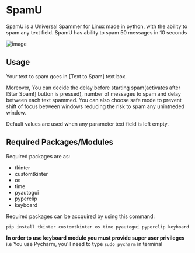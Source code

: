 # SpamU
SpamU is a Universal Spammer for Linux made in python, with the ability to spam any text field. SpamU has ability to spam 50 messages in 10 seconds

![image](https://user-images.githubusercontent.com/69973760/219847529-a11f2433-e9f1-4a24-92f4-d3d1123a2078.png)

###


## Usage
Your text to spam goes in [Text to Spam] text box.

Moreover, You can decide the delay before starting spam(activates after [Star Spam!] button is pressed), number of messages to spam and delay between each text spammed. You can also choose safe mode to prevent shift of focus between windows reducing the risk to spam any unintneded window.

Default values are used when any parameter text field is left empty.

###


## Required Packages/Modules
Required packages are as:

- tkinter
- customtkinter
- os
- time
- pyautogui
- pyperclip
- keyboard

Required packages can be accquired by using this command:
```
pip install tkinter customtkinter os time pyautogui pyperclip keyboard
```

**In order to use keyboard module you must provide super user privileges** i.e You use Pycharm, you'll need to type ```sudo pycharm``` in terminal

